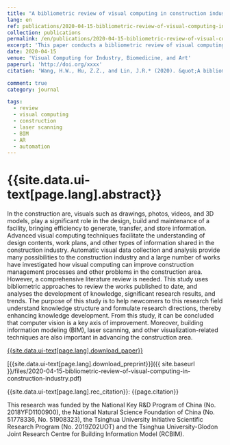 ```yaml
---
title: "A bibliometric review of visual computing in construction industry"
lang: en
ref: publications/2020-04-15-bibliometric-review-of-visual-computing-in-construction-industry
collection: publications
permalink: /en/publications/2020-04-15-bibliometric-review-of-visual-computing-in-construction-industry
excerpt: 'This paper conducts a bibliometric review of visual computing techniques including BIM, CV, laser scanning, AR in the construction industry'
date: 2020-04-15
venue: 'Visual Computing for Industry, Biomedicine, and Art'
paperurl: 'http://doi.org/xxxx'
citation: 'Wang, H.W., Hu, Z.Z., and Lin, J.R.* (2020). &quot;A bibliometric review of visual computing in construction industry&quot; <i>Visual Computing for Industry, Biomedicine, and Art</i>. xx: xxxx. doi: xxxxx'

comment: true
category: journal

tags: 
  - review
  - visual computing
  - construction
  - laser scanning
  - BIM
  - AR
  - automation
---
```



{{site.data.ui-text[page.lang].abstract}}
====

In the construction are, visuals such as drawings, photos, videos, and 3D models, play a significant role in the design, build and maintenance of a facility, bringing efficiency to generate, transfer, and store information. Advanced visual computing techniques facilitate the understanding of design contents, work plans, and other types of information shared in the construction industry. Automatic visual data collection and analysis provide many possibilities to the construction industry and a large number of works have investigated how visual computing can improve construction management processes and other problems in the construction area. However, a comprehensive literature review is needed. This study uses bibliometric approaches to review the works published to date, and analyses the development of knowledge, significant research results, and trends. The purpose of this study is to help newcomers to this research field understand knowledge structure and formulate research directions, thereby enhancing knowledge development. From this study, it can be concluded that computer vision is a key axis of improvement. Moreover, building information modeling (BIM), laser scanning, and other visualization-related techniques are also important in advancing the construction area.

[{{site.data.ui-text[page.lang].download_paper}}](http://doi.org/xxxx)

[{{site.data.ui-text[page.lang].download_preprint}}]({{ site.baseurl }}/files/2020-04-15-bibliometric-review-of-visual-computing-in-construction-industry.pdf)

{{site.data.ui-text[page.lang].rec_citation}}: {{page.citation}}

This research was funded by the National Key R&D Program of China (No. 2018YFD1100900), the National Natural Science Foundation of China (No. 51778336, No. 51908323), the Tsinghua University Initiative Scientific Research Program (No. 2019Z02UOT) and the Tsinghua University-Glodon Joint Research Centre for Building Information Model (RCBIM).